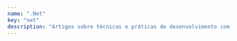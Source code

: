 ```yaml
---
name: ".Net"
key: "net"
description: "Artigos sobre técnicas e práticas de desenvolvimento com .Net."
---
```

